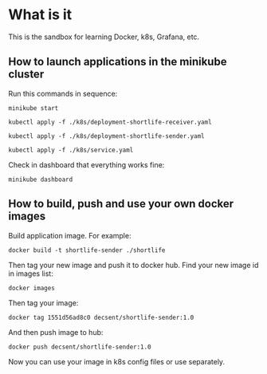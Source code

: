 # What is it

This is the sandbox for learning Docker, k8s, Grafana, etc.

## How to launch applications in the minikube cluster

Run this commands in sequence:

```shell
minikube start
```
```shell
kubectl apply -f ./k8s/deployment-shortlife-receiver.yaml 
```
```shell
kubectl apply -f ./k8s/deployment-shortlife-sender.yaml 
```
```shell
kubectl apply -f ./k8s/service.yaml 
```

Check in dashboard that everything works fine:

```shell
minikube dashboard
```

## How to build, push and use your own docker images

Build application image. For example:

```shell
docker build -t shortlife-sender ./shortlife
```

Then tag your new image and push it to docker hub. Find your new image id in images list:
```shell
docker images
```
Then tag your image:

```shell
docker tag 1551d56ad8c0 decsent/shortlife-sender:1.0
```

And then push image to hub:

```shell
docker push decsent/shortlife-sender:1.0  
```

Now you can use your image in k8s config files or use separately.